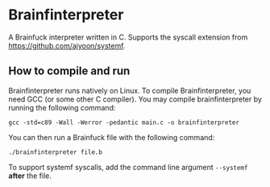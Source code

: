 # Brainfinterpreter
A Brainfuck interpreter written in C.
Supports the syscall extension from https://github.com/ajyoon/systemf.
## How to compile and run
Brainfinterpreter runs natively on Linux.
To compile Brainfinterpreter, you need GCC (or some other C compiler).
You may compile brainfinterpreter by running the following command:

`gcc -std=c89 -Wall -Werror -pedantic main.c -o brainfinterpreter`

You can then run a Brainfuck file with the following command:

`./brainfinterpreter file.b`

To support systemf syscalls,
add the command line argument `--systemf` **after** the file.
